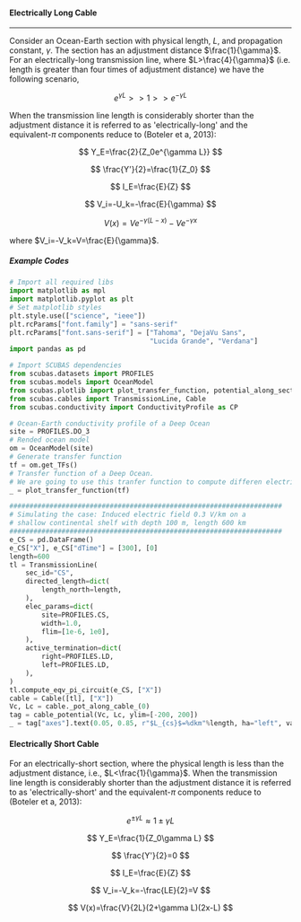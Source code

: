 <!-- 
Author(s): Shibaji Chakraborty, Xueling Shi

Disclaimer:
SCUBAS is under the MIT license found in the root directory LICENSE.md 
Everyone is permitted to copy and distribute verbatim copies of this license 
document.

This version of the MIT Public License incorporates the terms
and conditions of MIT General Public License.
-->
#### Electrically Long Cable
---
Consider an Ocean-Earth section with physical length, $L$, and propagation constant, $\gamma$. The section has an adjustment distance $\frac{1}{\gamma}$. For an electrically-long transmission line, where $L>\frac{4}{\gamma}$ (i.e. length is greater than four times of adjustment distance) we have the following scenario,

$$
e^{\gamma L}>>1>>e^{-\gamma L}
$$

When the transmission line length is considerably shorter than the adjustment distance it is referred to as 'electrically-long' and the equivalent-$\pi$ components reduce to (Boteler et a, 2013):

$$
Y_E=\frac{2}{Z_0e^{\gamma L}}
$$

$$
\frac{Y'}{2}=\frac{1}{Z_0}
$$

$$
I_E=\frac{E}{Z}
$$

$$
V_i=-U_k=-\frac{E}{\gamma}
$$

$$
V(x)=Ve^{-\gamma (L-x)}-Ve^{-\gamma x}
$$

where $V_i=-V_k=V=\frac{E}{\gamma}$.

##### Example Codes
``` py
# Import all required libs
import matplotlib as mpl
import matplotlib.pyplot as plt
# Set matplotlib styles
plt.style.use(["science", "ieee"])
plt.rcParams["font.family"] = "sans-serif"
plt.rcParams["font.sans-serif"] = ["Tahoma", "DejaVu Sans",
                                   "Lucida Grande", "Verdana"]
import pandas as pd

# Import SCUBAS dependencies
from scubas.datasets import PROFILES
from scubas.models import OceanModel
from scubas.plotlib import plot_transfer_function, potential_along_section, cable_potential, update_rc_params
from scubas.cables import TransmissionLine, Cable
from scubas.conductivity import ConductivityProfile as CP

# Ocean-Earth conductivity profile of a Deep Ocean
site = PROFILES.DO_3
# Rended ocean model
om = OceanModel(site)
# Generate transfer function
tf = om.get_TFs()
# Transfer function of a Deep Ocean.
# We are going to use this tranfer function to compute differen electrical cases
_ = plot_transfer_function(tf)

####################################################################
# Simulating the case: Induced electric field 0.3 V/km on a 
# shallow continental shelf with depth 100 m, length 600 km
####################################################################
e_CS = pd.DataFrame()
e_CS["X"], e_CS["dTime"] = [300], [0]
length=600
tl = TransmissionLine(
    sec_id="CS",
    directed_length=dict(
        length_north=length,
    ),
    elec_params=dict(
        site=PROFILES.CS,
        width=1.0,
        flim=[1e-6, 1e0],
    ),
    active_termination=dict(
        right=PROFILES.LD,
        left=PROFILES.LD,
    ),
)
tl.compute_eqv_pi_circuit(e_CS, ["X"])
cable = Cable([tl], ["X"])
Vc, Lc = cable._pot_along_cable_(0)
tag = cable_potential(Vc, Lc, ylim=[-200, 200])
_ = tag["axes"].text(0.05, 0.85, r"$L_{cs}$=%dkm"%length, ha="left", va="center", transform=tag["axes"].transAxes)
```

#### Electrically Short Cable
For an electrically-short section, where the physical length is less than the adjustment distance, i.e., $L<\frac{1}{\gamma}$. When the transmission line length is considerably shorter than the adjustment distance it is referred to as 'electrically-short' and the equivalent-$\pi$ components reduce to (Boteler et a, 2013):

$$
e^{\pm\gamma L}\approx 1\pm\gamma L
$$

$$
Y_E=\frac{1}{Z_0\gamma L}
$$

$$
\frac{Y'}{2}=0
$$

$$
I_E=\frac{E}{Z}
$$

$$
V_i=-V_k=-\frac{LE}{2}=V
$$

$$
V(x)=\frac{V}{2L}(2+\gamma L)(2x-L)
$$